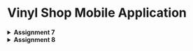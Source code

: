 # Vinyl Shop Mobile Application

<details>
<Summary><b>Assignment 7</b></summary>

## Steps
### Step 1: Create a new Flutter project
1. In the directory where I want to create the project, run the following command:
```
flutter create vinyl_shop
cd vinyl_shop
```
2. Choose several options to run the Flutter application such as using Chrome or Edge (I use Edge).
3. Run the following command
```
flutter config --enable-web
```
4. Create new file inside vinyl_shop/lib folder called `menu.dart` and add this line
```dart
import 'package:flutter/material.dart';
```
5. In the `main.dart` file, move class `MyHomePage` and `_MyHomePageState` to `menu.dart` file.
6. In the `main.dart` file, add this line
```dart
import 'package:vinyl_shop/menu.dart';
```
7. This will be the code for the `main.dart` file
```dart
import 'package:flutter/material.dart';
import 'package:vinyl_shop/menu.dart';

void main() {
  runApp(const MyApp());
}

class MyApp extends StatelessWidget {
  const MyApp({super.key});

  // This widget is the root of your application.
  @override
  Widget build(BuildContext context) {
    return MaterialApp(
      title: 'Flutter Demo',
      theme: ThemeData(
        colorScheme: ColorScheme.fromSwatch(
          primarySwatch: Colors.cyan,
        ).copyWith(secondary: Colors.cyan[800]),
        useMaterial3: true,
      ),
      home: MyHomePage(),
    );
  }
}
```
I added color scheme to the theme data.

### Step 2: Create 3 buttons (View, Add, Logout)
1. Before I create the buttons, I added a class to file `menu.dart` which is `InfoCard` to display my name and class.

2. For creating button card, I create a new class in the same file that contains attributes for each buttons.
```dart
class ItemHomepage {
    final String name;
    final IconData icon;

    ItemHomepage(this.name, this.icon);
}
```
3. In the `MyHomePage` class, I create a list of `ItemHomepage` and add 3 items along with their icon to the list.
```dart
final List<ItemHomepage> items = [
         ItemHomepage("View Product List", Icons.list),
         ItemHomepage("Add Product", Icons.add),
         ItemHomepage("Logout", Icons.logout),
];
```
3. I created a new class called `ItemCard` which is to display the buttons.

### Step 3: Implement different colors for each buttons
1. To implement different colors for each buttons, I modified class `MyHomePage` (specifically line 78).
```dart
// Display ItemCard for each item in the items list.
children: items.asMap().entries.map((entry) {
    int idx = entry.key;
    ItemHomepage item = entry.value;
    Color color;
    switch (idx) {
    case 0:
        color = Colors.cyan.shade800; // View
        break;
    case 1:
        color = Colors.lightBlue.shade800; // Add
        break;
    case 2:
        color = Colors.blue.shade800; // Logout
        break;
    default:
        color = Colors.cyan;
    }
    return ItemCard(item, color: color);
}).toList(),
```

### Step 4: Implement Snackbar with a message
1. In `ItemCard`, I added this to display the snackbar with the message.
```dart
child: InkWell(
        // Action when the card is pressed.
        onTap: () {
          // Display the SnackBar message when the card is pressed.
          ScaffoldMessenger.of(context)
            ..hideCurrentSnackBar()
            ..showSnackBar(
              SnackBar(content: Text("You have pressed the ${item.name} button!"))
            );
        },
    ...
)
```

## What are stateless widgets and stateful widgets?
Stateful widgets are widgets that can change over time (example: a widget change when user interact with it). They are dynamic and can be updated.
Stateless widgets are widgets that cannot change over time (example: Icon, Text). They are static and cannot be updated.
The difference between them is that stateful widgets can change over time while stateless widgets cannot.

## The widgets that I have used for this project and its uses
Center: center its childern within itself.
Column: a widget that displays its children in a vertical array.
Container: a widget that allows you to customize its childern such as coloring, positioning, and sizing widgets.
Card: a widget that displays its children in a material design card.
Text: a widget that displays a string of text with a single style.
and many more.

## The use-case for `setState()`
Its primary mechanism for managing and updating the state of a widget or its child widgets. It is used to notify the framework that the internal state of the object has changed in a way that might impact the user interface in this subtree, which causes the build method to be called.
Any variable that is used in the widget's `build()` can be affected by `setState()`, some example of the variables are buttons, text, and styling.

## Difference between const and final keyword
`const` keywords are used to declare a variable that cannot be changed and are known at complied-time.
`final` keywords are used to declare a variable that can be assigned only once and only known at runtime.

</details>

<details>
<Summary><b>Assignment 8</b></summary>

## Steps
### Step 1: Create form page and display data in pop up message
1. Create a new file called 'vinylentry_form.dart' and add the following code:
```dart
import 'package:flutter/material.dart';
import 'package:vinyl_shop/widgets/left_drawer.dart';

class VinylEntryFormPage extends StatefulWidget {
  const VinylEntryFormPage({super.key});

  @override
  State<VinylEntryFormPage> createState() => _VinylEntryFormPageState();
}

class _VinylEntryFormPageState extends State<VinylEntryFormPage> {
  return Scaffold(
    appBar: AppBar(
      title: const Center(
        child: Text(
          'Add New Vinyl',
        ),
      ),
      backgroundColor: Theme.of(context).colorScheme.secondary,
      foregroundColor: Colors.white,
    ),
    // TODO: Add the created drawer here
    body: Form(
      child: SingleChildScrollView(), //makes the widgets scrollable
    ),
  );
}
```
2. I added `_formKey` with value `GlobalKey<FormState>();` to the _VinylEntryFormPageState class to validate the form. In addition, I created the input widgets for the form, such as name, description, price, and quantity.

3. For the text form field, I added the following code:
```dart
...
  child: Column(
    crossAxisAlignment: CrossAxisAlignment.start,
    children: [
      Padding(
        padding: const EdgeInsets.all(8.0),
        child: TextFormField(
          decoration: InputDecoration(
            hintText: "Vinyl name",
            labelText: "Name",
            border: OutlineInputBorder(
              borderRadius: BorderRadius.circular(5.0),
            ),
          ),
          onChanged: (String? value) {
            setState(() {
              _name = value!;
            });
          },
          validator: (String? value) {
            if (value == null || value.isEmpty) {
              return "Name cannot be empty!";
            }
            if (value.length > 100) {
              return "Name cannot be more than 100 characters!";
            }
            return null;
          },
        ),
      ),
      ...
    ],
  ),
```
This will create a text form field for the vinyl name. The `onChanged` function is used to update the value of `_name` when the user types in the text field. The `validator` function is used to validate the input value. If the value is empty or more than 100 characters, an error message will be displayed. I also added another text from field as the next child for description, price, and quantity.

4. I added a save button and display a pop-up message when the user presses the save button. The pop-up message will display the input values from the form.
```dart
...
  Align(
    alignment: Alignment.bottomCenter,
    child: Padding(
      padding: const EdgeInsets.all(8.0),
      child: ElevatedButton(
        style: ButtonStyle(
          backgroundColor: WidgetStateProperty.all(
              Theme.of(context).colorScheme.secondary),
        ),
        onPressed: () {
          if (_formKey.currentState!.validate()) {
            showDialog(
              context: context,
              builder: (context) {
                return AlertDialog(
                  title: const Text('New vinyl successfully added'),
                  content: SingleChildScrollView(
                    child: Column(
                      crossAxisAlignment: CrossAxisAlignment.start,
                      children: [
                        Text('Name: $_name'),
                        Text('Description: $_description'),
                        Text('Price: $_price'),
                        Text('Quantity: $_quanity'),
                      ],
                    ),
                  ),
                  actions: [
                    TextButton(
                      child: const Text('OK'),
                      onPressed: () {
                        Navigator.pop(context);
                        _formKey.currentState!.reset();
                      },
                    ),
                  ],
                );
              },
            );
          }
        },
        child: const Text(
          "Save",
          style: TextStyle(color: Colors.white),
        ),
      ),
    ),
  ),
...
```

### Step 2: Redirect user to the add form page when they press the `Add Product` button on the main page
1. I added this line inside the `onTap` function in the `ItemCard` class to navigate to the `VinylEntryFormPage` when the user presses the `Add Product` button in the Home Page.
```dart
...
  if (item.name == "Add Product") {
    Navigator.push(
      context,
      MaterialPageRoute(
        builder: (context) => const VinylEntryFormPage(),
      ),
    );
  }
...
```

2. I also added a back button to the `VinylEntryFormPage` to navigate back to the Home Page (inside AppBar).
```dart
...
  leading: IconButton(
    icon: const Icon(Icons.arrow_back),
    onPressed: () {
      Navigator.of(context).pop();
    },
  ),
...
```

### Step 3: Creating a drawer
1. Create a new file called 'left_drawer.dart' and add the following code:
```dart
import 'package:flutter/material.dart';
import 'package:vinyl_shop/screens/menu.dart';
import 'package:vinyl_shop/screens/vinylentry_form.dart';

class LeftDrawer extends StatelessWidget {
  const LeftDrawer({super.key});

  @override
  Widget build(BuildContext context) {
    return Drawer(
      child: ListView(
        children: [
          DrawerHeader(
            decoration: BoxDecoration(
              color: Theme.of(context).colorScheme.primary,
            ),
            child: const Column(
              children: [
                Text(
                  'Vinyl Shop',
                  textAlign: TextAlign.center,
                  style: TextStyle(
                    fontSize: 24,
                    fontWeight: FontWeight.bold,
                    color: Colors.white,
                  ),
                ),
                Padding(padding: EdgeInsets.all(8)),
                Text(
                  "Find your favorite vinyl records!",
                  textAlign: TextAlign.center,
                  style: TextStyle(
                    fontSize: 15,
                    fontWeight: FontWeight.normal,
                    color: Colors.white,
                  ),
                ),
              ],
            ),
          ),
          ListTile(
            leading: const Icon(Icons.home_rounded),
            title: const Text('Home Page'),
            onTap: () {
              Navigator.pushReplacement(
                  context,
                  MaterialPageRoute(
                    builder: (context) => MyHomePage(),
                  ));
            },
          ),
          ListTile(
            leading: const Icon(Icons.album),
            title: const Text('Add Vinyl'),
            onTap: () {
              Navigator.pushReplacement(
                  context,
                  MaterialPageRoute(
                    builder: (context) => const VinylEntryFormPage(),
                  ));
            },
          ),
        ],
      ),
    );
  }
}
```
DrawerHeader section is used to display the title and subtitle of the drawer.
The ListTile section is used to display the list of items(Home and Add Vinyl) in the drawer below the header. It also contains the onTap function to navigate to the respective page.
PushReplacement is used to replace the current page with the new page.

## Purpose of const in Flutter
Const is used to create immutable data objects. The advantage of using const is that it can improve performance by reducing the number of objects created in memory. 
- We should use const when the value of the object is known at compile time and will not change during runtime. (example: Text, Color) 
- We should not use const when the value of the object is not known at compile time or will change during runtime. (example: Text that will be updated based on user input)

## Column and Row
Column: A widget that displays its children in a vertical array. Example: list of buttons (View, Add, Logout) in home page
Row: A widget that displays its children in a horizontal array. Example: list of name, class, and npm in home page.

## List of input elements I used on the form page
- TextFormField: Used to get the input value from the user. Example: vinyl name, description, price, and quantity.
- ElevatedButton: Used to create a button that can be pressed. Example: save button.
- AlertDialog: Used to display a pop-up message. Example: display the input values from the form.

Other input elements that can be used are:
- DropdownButton: Used to create a dropdown list of items. Example: selecting a category.
- Checkbox: Used to create a checkbox. Example: selecting multiple items.
- Radio: Used to create a radio button. Example: selecting one item from a list.

## How do you set the theme within a Flutter application to ensure consistency? Did you implement a theme in your application?
Yes, I implement a theme for my application. 
Inside my main.dart, I defined a theme using ThemeData constructor. I set the primary color to cyan and the secondary color to cyan[800]. 
I used the primary color as my header for main page and the drawer header. 
</details>